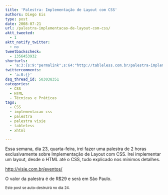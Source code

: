 ```yaml
---
title: 'Palestra: Implementação de Layout com CSS'
authors: Diego Eis
type: post
date: 2008-07-21
url: /palestra-implementacao-de-layout-com-css/
aktt_tweeted:
  - 1
aktt_notify_twitter:
  - no
tweetbackscheck:
  - 1356453932
shorturls:
  - 'a:3:{s:9:"permalink";s:64:"http://tableless.com.br/palestra-implementacao-de-layout-com-css";s:7:"tinyurl";s:26:"http://tinyurl.com/43nsrea";s:4:"isgd";s:19:"http://is.gd/TwBAhU";}'
twittercomments:
  - 'a:0:{}'
dsq_thread_id: 503038351
categories:
  - CSS
  - HTML
  - Técnicas e Práticas
tags:
  - CSS
  - implementacao css
  - palestra
  - palestra visie
  - tableless
  - xhtml

---
```

Essa semana, dia 23, quarta-feira, irei fazer uma palestra de 2 horas exclusivamente sobre Implementação de Layout com CSS. Irei implementar um layout, desde o HTML até o CSS, tudo explicado nos mínimos detalhes.

<http://visie.com.br/eventos/>

O valor da palestra é de R$29 e será em São Paulo.

<small>Este post se auto-destruirá no dia 24.</small>
